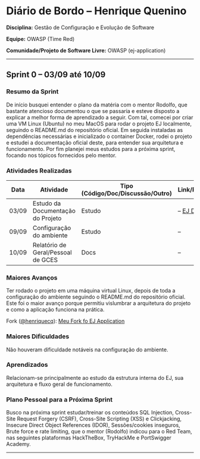 # Diário de Bordo – Henrique Quenino

**Disciplina:** Gestão de Configuração e Evolução de Software

**Equipe:** OWASP (Time Red)

**Comunidade/Projeto de Software Livre:** OWASP (ej-application)

---

## Sprint 0 – 03/09 até 10/09

### Resumo da Sprint

De início busquei entender o plano da matéria com o mentor Rodolfo, que bastante atencioso documentou o que se passaria e esteve disposto a explicar a melhor forma de aprendizado a seguir. Com tal, comecei por criar uma VM Linux (Ubuntu) no meu MacOS para rodar o projeto EJ localmente, seguindo o README.md do repositório oficial. Em seguida instaladas as dependências necessárias e inicializado o container Docker, rodei o projeto e estudei a documentação oficial deste, para entender sua arquitetura e funcionamento. Por fim planejei meus estudos para a próxima sprint, focando nos tópicos fornecidos pelo mentor.

### Atividades Realizadas

| Data  | Atividade                                    | Tipo (Código/Doc/Discussão/Outro) | Link/Referência | Status    |
| ----- | -------------------------------------------- | --------------------------------- | --------------- | --------- |
| 03/09 | Estudo da Documentação do Projeto      | Estudo                            | – [EJ Docs](https://www.ejplatform.org/docs/) | Concluído |
| 09/09 | Configuração do ambiente             | Estudo                            | –               | Concluído |
| 10/09 | Relatório de Geral/Pessoal de GCES           | Docs                              | –               | Concluído |

### Maiores Avanços

Ter rodado o projeto em uma máquina virtual Linux, depois de toda a configuração do ambiente seguindo o README.md do repositório oficial. Este foi o maior avanço porque permitiu vislumbrar a arquitetura do projeto e como a aplicação funciona na prática.

Fork ([@henriquecq](https://gitlab.com/henriquecq)): [Meu Fork fo EJ Application](https://gitlab.com/henriquecq/ej-application)

### Maiores Dificuldades

Não houveram dificuldade notáveis na configuração do ambiente.

### Aprendizados

Relacionam-se principalmente ao estudo da estrutura interna do EJ, sua arquitetura e fluxo geral de funcionamento.

### Plano Pessoal para a Próxima Sprint

Busco na próxima sprint estudar/treinar os conteúdos SQL Injection, Cross-Site Request Forgery (CSRF), Cross-Site Scripting (XSS) e Clickjacking, Insecure Direct Object References (IDOR), Sessões/cookies inseguros, Brute force e rate limiting, que o mentor (Rodolfo) indicou para o Red Team, nas seguintes plataformas HackTheBox, TryHackMe e PortSwigger Academy.


---
